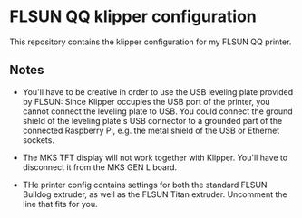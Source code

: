 # FLSUN QQ klipper configuration

This repository contains the klipper configuration for my FLSUN QQ printer.

## Notes

- You'll have to be creative in order to use the USB leveling plate provided by FLSUN: Since Klipper occupies the USB port of the printer, you cannot connect the leveling plate to USB. You could connect the ground shield of the leveling plate's USB connector to a grounded part of the connected Raspberry Pi, e.g. the metal shield of the USB or Ethernet sockets.

- The MKS TFT display will not work together with Klipper. You'll have to disconnect it from the MKS GEN L board.

- THe printer config contains settings for both the standard FLSUN Bulldog extruder, as well as the FLSUN Titan extruder. Uncomment the line that fits for you.
